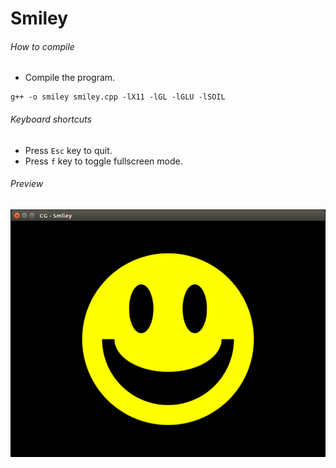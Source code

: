 Smiley
======

###### How to compile

- Compile the program.

```
g++ -o smiley smiley.cpp -lX11 -lGL -lGLU -lSOIL

```

###### Keyboard shortcuts
- Press ```Esc``` key to quit.
- Press ```f``` key to toggle fullscreen mode.

###### Preview
![smiley][smiley-image]

<!-- Image declaration -->

[smiley-image]: ./preview/smiley.png "Smiley"
